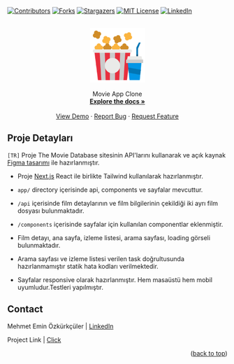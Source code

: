 <a name="readme-top"></a>

[![Contributors][contributors-shield]][contributors-url]
[![Forks][forks-shield]][forks-url]
[![Stargazers][stars-shield]][stars-url]
[![MIT License][license-shield]][license-url]
[![LinkedIn][linkedin-shield]][linkedin-url]


<br />
<div align="center">
  <a href="https://github.com/ozkurkculer/task-movie-app">
    <img src="public/popcorn.png" alt="Logo" width="125">
  </a>

  <p align="center">
    Movie App Clone
    <br />
    <a href="https://github.com/ozkurkculer/task-movie-app"><strong>Explore the docs »</strong></a>
    <br />
    <br />
    <a href="https://task-movie-app.vercel.app">View Demo</a>
    ·
    <a href="https://github.com/ozkurkculer/task-movie-app/issues">Report Bug</a>
    ·
    <a href="https://github.com/ozkurkculer/task-movie-app/issues">Request Feature</a>
  </p>
</div>


<!-- ABOUT THE PROJECT -->
## Proje Detayları

`[TR]` 
Proje The Movie Database sitesinin API'larını kullanarak ve açık kaynak [Figma tasarımı](https://www.figma.com/file/crigUib6LIYnTmfGJLgdqZ/Movies-app-(Community)) ile hazırlanmıştır. 

- Proje [Next.js](https://nextjs.org) React ile birlikte Tailwind kullanılarak hazırlanmıştır.

- `app/` directory içerisinde api, components ve sayfalar mevcuttur.

- `/api` içerisinde film detaylarının ve film bilgilerinin çekildiği iki ayrı film dosyası bulunmaktadır.

- `/components` içerisinde sayfalar için kullanılan componentlar eklenmiştir. 

- Film detayı, ana sayfa, izleme listesi, arama sayfası, loading görseli bulunmaktadır.

- Arama sayfası ve izleme listesi verilen task doğrultusunda hazırlanmamıştır statik hata kodları verilmektedir.

- Sayfalar responsive olarak hazırlanmıştır. Hem masaüstü hem mobil uyumludur.Testleri yapılmıştır.

## Contact

Mehmet Emin Özkürkçüler | [LinkedIn](https://linkedin.com/in/mehmeteminozkurkculer/)

Project Link |  [Click](https://github.com/ozkurkculer/task-movie-app)

<p align="right">(<a href="#readme-top">back to top</a>)</p>

<!-- MARKDOWN LINKS & IMAGES -->
[contributors-shield]: https://img.shields.io/github/contributors/ozkurkculer/task-movie-app.svg?style=for-the-badge
[contributors-url]: https://github.com/ozkurkculer/task-movie-app/graphs/contributors
[forks-shield]: https://img.shields.io/github/forks/ozkurkculer/task-movie-app.svg?style=for-the-badge
[forks-url]: https://github.com/ozkurkculer/task-movie-app/network/members
[stars-shield]: https://img.shields.io/github/stars/ozkurkculer/task-movie-app.svg?style=for-the-badge
[stars-url]: https://github.com/ozkurkculer/task-movie-app/stargazers
[license-shield]: https://img.shields.io/github/license/ozkurkculer/task-movie-app.svg?style=for-the-badge
[license-url]: https://github.com/ozkurkculer/task-movie-app/blob/master/LICENSE.txt
[linkedin-shield]: https://img.shields.io/badge/-LinkedIn-black.svg?style=for-the-badge&logo=linkedin&colorB=555
[linkedin-url]: https://linkedin.com/in/mehmeteminozkurkculer/
[product-screenshot]: images/screenshot.png
[React.js]: https://img.shields.io/badge/React-20232A?style=for-the-badge&logo=react&logoColor=61DAFB
